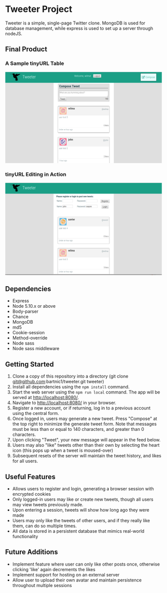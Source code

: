 # Tweeter Project

Tweeter is a simple, single-page Twitter clone. MongoDB is used for database management, while express is used to set up a server through nodeJS.

## Final Product

### A Sample tinyURL Table
!["Logged in"](https://github.com/bartnic1/tweeter/blob/master/loggedin.png)

### tinyURL Editing in Action
!["Logged out"](https://github.com/bartnic1/tweeter/blob/master/loggedout.png)

## Dependencies

- Express
- Node 5.10.x or above
- Body-parser
- Chance
- MongoDB
- md5
- Cookie-session
- Method-override
- Node sass
- Node sass middleware

## Getting Started

1. Clone a copy of this repository into a directory (git clone git@github.com:bartnic1/tweeter.git tweeter)
2. Install all dependencies using the `npm install` command.
3. Start the web server using the `npm run local` command. The app will be served at <http://localhost:8080/>.
4. Navigate to <http://localhost:8080/> in your browser.
5. Register a new account, or if returning, log in to a previous account using the central form.
6. Once logged in, users may generate a new tweet. Press "Compose" at the top right to minimize the generate tweet form. Note that messages must be less than or equal to 140 characters, and greater than 0 characters.
7. Upon clicking "Tweet", your new message will appear in the feed below.
8. Users may also "like" tweets other than their own by selecting the heart icon (this pops up when a tweet is moused-over)
9. Subsequent resets of the server will maintain the tweet history, and likes for all users.


## Useful Features

- Allows users to register and login, generating a browser session with encrypted cookies
- Only logged-in users may like or create new tweets, though all users may view tweets previously made.
- Upon entering a session, tweets will show how long ago they were made
- Users may only like the tweets of other users, and if they really like them, can do so multiple times.
- All data is stored in a persistent database that mimics real-world functionality


## Future Additions

- Implement feature where user can only like other posts once, otherwise clicking 'like' again decrements the likes
- Implement support for hosting on an external server
- Allow user to upload their own avatar and maintain persistence throughout multiple sessions
